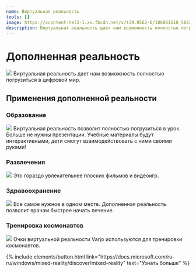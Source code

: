 ```yaml
---
name: Виртуальная реальность
tools: []
image: https://scontent-hel3-1.xx.fbcdn.net/v/t39.8562-6/186861510_582240592738474_1977412821331251523_n.jpg
description: Виртуальная реальность дает нам возможность полностью погрузиться в цифровой мир.
---
```


# Дополненная реальность

![](https://scontent-hel3-1.xx.fbcdn.net/v/t39.8562-6/186861510_582240592738474_1977412821331251523_n.jpg)
Виртуальная реальность дает нам возможность полностью погрузиться в цифровой мир.
## Применения дополненной реальности

### Образование
![](https://scontent-hel3-1.xx.fbcdn.net/v/t39.2365-6/79481876_585039475578917_8348571796630405120_n.jpg)
Виртуальная реальность позволит полностью погрузиться в урок. Больше не нужны презентации. Учебные материалы будут интерактивными, дети смогут взаимодействовать с ними своими руками!

### Развлечения
![](https://scontent.oculuscdn.com/v/t64.5771-25/q92/s1440x1440/38982563_488358438684825_7191622828175654912_n.jpg)
Это гораздо увлекательнее плоских фильмов и видеоигр.

### Здравоохранение
![](https://cloudblogs.microsoft.com/industry-blog/uploads/industry/sites/28/2020/03/HLS19_healthcare2Hologram_001-scaled.jpg)
Все самое нужное в одном месте. Дополненная реальность позволит врачам быстрее начать лечение.

### Тренировка космонавтов
![](https://assets-web-varjo.s3.eu-north-1.amazonaws.com/wp-content/uploads/2020/06/P1030329-600x303.png)
Очки виртуальной реальности Varjo используются для тренировки космонавтов.

<p class="text-center">
{% include elements/button.html link="https://docs.microsoft.com/ru-ru/windows/mixed-reality/discover/mixed-reality" text="Узнать больше" %}
</p>
